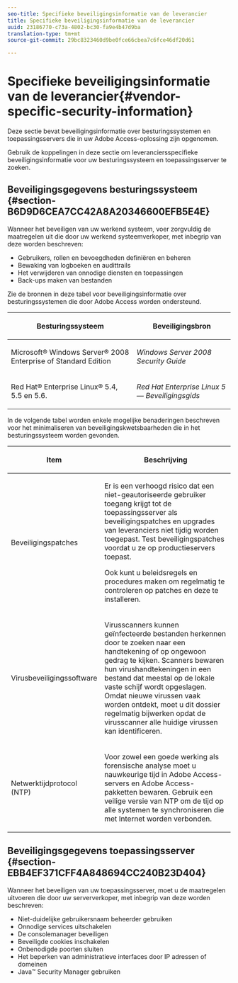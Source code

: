 ```yaml
---
seo-title: Specifieke beveiligingsinformatie van de leverancier
title: Specifieke beveiligingsinformatie van de leverancier
uuid: 23186770-c73a-4802-bc30-fa9e4b47d9ba
translation-type: tm+mt
source-git-commit: 29bc8323460d9be0fce66cbea7c6fce46df20d61

---
```



# Specifieke beveiligingsinformatie van de leverancier{#vendor-specific-security-information}

Deze sectie bevat beveiligingsinformatie over besturingssystemen en toepassingsservers die in uw Adobe Access-oplossing zijn opgenomen.

Gebruik de koppelingen in deze sectie om leveranciersspecifieke beveiligingsinformatie voor uw besturingssysteem en toepassingsserver te zoeken.

## Beveiligingsgegevens besturingssysteem {#section-B6D9D6CEA7CC42A8A20346600EFB5E4E}

Wanneer het beveiligen van uw werkend systeem, voer zorgvuldig de maatregelen uit die door uw werkend systeemverkoper, met inbegrip van deze worden beschreven:

* Gebruikers, rollen en bevoegdheden definiëren en beheren
* Bewaking van logboeken en audittrails
* Het verwijderen van onnodige diensten en toepassingen
* Back-ups maken van bestanden

Zie de bronnen in deze tabel voor beveiligingsinformatie over besturingssystemen die door Adobe Access worden ondersteund.

<table frame="all" colsep="1" rowsep="1" class="+ topic/table adobe-d/table " id="table-ugl-kjz-n4"> 
 <thead class="- topic/thead "> 
  <tr rowsep="1" class="- topic/row "> 
   <th colname="1" class="- topic/entry entry"> <p class="- topic/p ">Besturingssysteem </p> </th> 
   <th colname="2" class="- topic/entry entry"> <p class="- topic/p ">Beveiligingsbron </p> </th> 
  </tr> 
 </thead>
 <tbody class="- topic/tbody "> 
  <tr rowsep="1" class="- topic/row "> 
   <td colname="1" class="- topic/entry "> <p class="- topic/p ">Microsoft® Windows Server® 2008 Enterprise of Standard Edition </p> </td> 
   <td colname="2" class="- topic/entry "> <p class="- topic/p "><i class="+ topic/ph hi-d/i ">Windows Server 2008 Security Guide</i> </p> </td> 
  </tr> 
  <tr rowsep="0" class="- topic/row "> 
   <td colname="1" class="- topic/entry "> <p class="- topic/p ">Red Hat® Enterprise Linux® 5.4, 5.5 en 5.6. </p> </td> 
   <td colname="2" class="- topic/entry "> <p class="- topic/p "><i class="+ topic/ph hi-d/i ">Red Hat Enterprise Linux 5 — Beveiligingsgids</i> </p> </td> 
  </tr> 
 </tbody> 
</table>

In de volgende tabel worden enkele mogelijke benaderingen beschreven voor het minimaliseren van beveiligingskwetsbaarheden die in het besturingssysteem worden gevonden.

<table frame="all" colsep="1" rowsep="1" class="+ topic/table adobe-d/table " id="table-whl-kjz-n4"> 
 <thead class="- topic/thead "> 
  <tr rowsep="1" class="- topic/row "> 
   <th colname="1" class="- topic/entry entry"> <p class="- topic/p ">Item </p> </th> 
   <th colname="2" class="- topic/entry entry"> <p class="- topic/p ">Beschrijving </p> </th> 
  </tr> 
 </thead>
 <tbody class="- topic/tbody "> 
  <tr rowsep="1" class="- topic/row "> 
   <td colname="1" class="- topic/entry "> <p class="- topic/p ">Beveiligingspatches </p> </td> 
   <td colname="2" class="- topic/entry "> <p class="- topic/p ">Er is een verhoogd risico dat een niet-geautoriseerde gebruiker toegang krijgt tot de toepassingsserver als beveiligingspatches en upgrades van leveranciers niet tijdig worden toegepast. Test beveiligingspatches voordat u ze op productieservers toepast. </p> <p class="- topic/p ">Ook kunt u beleidsregels en procedures maken om regelmatig te controleren op patches en deze te installeren. </p> </td> 
  </tr> 
  <tr rowsep="1" class="- topic/row "> 
   <td colname="1" class="- topic/entry "> <p class="- topic/p ">Virusbeveiligingssoftware </p> </td> 
   <td colname="2" class="- topic/entry "> <p class="- topic/p ">Virusscanners kunnen geïnfecteerde bestanden herkennen door te zoeken naar een handtekening of op ongewoon gedrag te kijken. Scanners bewaren hun virushandtekeningen in een bestand dat meestal op de lokale vaste schijf wordt opgeslagen. Omdat nieuwe virussen vaak worden ontdekt, moet u dit dossier regelmatig bijwerken opdat de virusscanner alle huidige virussen kan identificeren. </p> </td> 
  </tr> 
  <tr rowsep="0" class="- topic/row "> 
   <td colname="1" class="- topic/entry "> <p class="- topic/p ">Netwerktijdprotocol (NTP) </p> </td> 
   <td colname="2" class="- topic/entry "> <p class="- topic/p ">Voor zowel een goede werking als forensische analyse moet u nauwkeurige tijd in Adobe Access-servers en Adobe Access-pakketten bewaren. Gebruik een veilige versie van NTP om de tijd op alle systemen te synchroniseren die met Internet worden verbonden. </p> </td> 
  </tr> 
 </tbody> 
</table>

## Beveiligingsgegevens toepassingsserver {#section-EBB4EF371CFF4A848694CC240B23D404}

Wanneer het beveiligen van uw toepassingsserver, moet u de maatregelen uitvoeren die door uw serververkoper, met inbegrip van deze worden beschreven:

* Niet-duidelijke gebruikersnaam beheerder gebruiken
* Onnodige services uitschakelen
* De consolemanager beveiligen
* Beveiligde cookies inschakelen
* Onbenodigde poorten sluiten
* Het beperken van administratieve interfaces door IP adressen of domeinen
* Java™ Security Manager gebruiken

